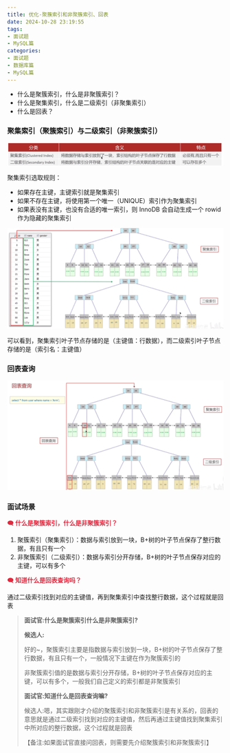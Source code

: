 ```yaml
---
title: 优化-聚簇索引和非聚簇索引、回表
date: 2024-10-28 23:19:55
tags:
- 面试题
- MySQL篇
categories:
- 面试题
- 数据库篇
- MySQL篇
---
```



+ 什么是聚簇索引，什么是非聚簇索引？
+ 什么是聚集索引，什么是二级索引（非聚集索引）
+ 什么是回表？

### 聚集索引（聚簇索引）与二级索引（非聚簇索引）
![](../../../../images/面试题/数据库篇/MySQL篇/image_8b0857c7-24bd-4904-b9e5-b719de5722a7.png)

聚集索引选取规则：

+ 如果存在主键，主键索引就是聚集索引
+ 如果不存在主键，将使用第一个唯一（UNIQUE）索引作为聚集索引
+ 如果表没有主键，也没有合适的唯一索引，则 InnoDB 会自动生成一个 rowid 作为隐藏的聚集索引



![](../../../../images/面试题/数据库篇/MySQL篇/image_04c8a431-5772-40f7-a067-b061bf1fe2a5.png)

可以看到，聚集索引叶子节点存储的是（主键值：行数据），而二级索引叶子节点存储的是（索引名：主键值）

### 回表查询
![](../../../../images/面试题/数据库篇/MySQL篇/image_bc2e6fa8-c3a1-4973-b7b1-c096c3245d4f.png)



### 面试场景
<font style="color:#DF2A3F;">🗨️</font>**<font style="color:#DF2A3F;"> 什么是聚簇索引，什么是非聚簇索引？</font>**

1. 聚簇索引（聚集索引）：数据与索引放到一块，B+树的叶子节点保存了整行数据，有且只有一个
2. 非聚簇索引（二级索引）：数据与索引分开存储，B+树的叶子节点保存对应的主键，可以有多个

<font style="color:#DF2A3F;">🗨️</font>**<font style="color:#DF2A3F;"> 知道什么是回表查询吗？</font>**

通过二级索引找到对应的主键值，再到聚集索引中查找整行数据，这个过程就是回表



> 
> **面试官:什么是聚簇索引什么是非聚簇索引?**
> 
> **候选人:**
> 
> 好的~，聚簇索引主要是指数据与索引放到一块，B+树的叶子节点保存了整行数据，有且只有一个，一般情况下主键在作为聚簇索引的
> 
> 非聚簇索引值的是数据与索引分开存储，B+树的叶子节点保存对应的主键，可以有多个，一般我们自己定义的索引都是非聚簇索引
> 
> 
> 
> **面试官:知道什么是回表查询嘛?**
> 
> 候选人:嗯，其实跟刚才介绍的聚簇索引和非聚簇索引是有关系的，回表的意思就是通过二级索引找到对应的主键值，然后再通过主键值找到聚集索引中所对应的整行数据，这个过程就是回表
> 
> 【备注:如果面试官直接问回表，则需要先介绍聚簇索引和非聚簇索引】

